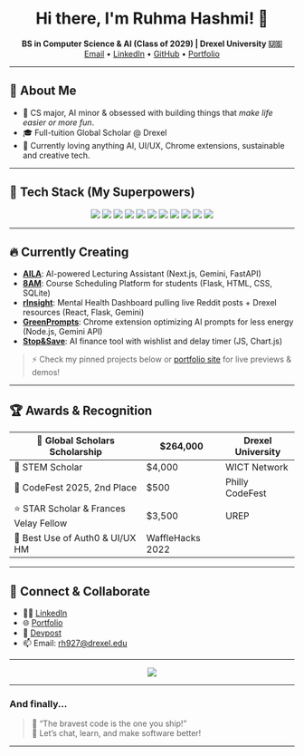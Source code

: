 <!-- Ruhma Hashmi | BSCS'29 @ Drexel University -->

<h1 align="center">
  Hi there, I'm Ruhma Hashmi! 👋
</h1>

<p align="center">
  <strong>BS in Computer Science & AI (Class of 2029) | Drexel University 🇺🇸</strong><br>
  <a href="mailto:rh927@drexel.edu">Email</a> •
  <a href="https://www.linkedin.com/in/ruhmahashmi/">LinkedIn</a> •
  <a href="https://github.com/ruhmahashmi">GitHub</a> •
  <a href="https://ruhmahashmi.github.io/portfolio/">Portfolio</a>
</p>

---

## 🚀 About Me

- 🧠 CS major, AI minor & obsessed with building things that *make life easier or more fun*.
- 🎓 Full-tuition Global Scholar @ Drexel
- 🎉 Currently loving anything AI, UI/UX, Chrome extensions, sustainable and creative tech.

---

## 🦾 Tech Stack (My Superpowers)

<div align="center">
  <img src="https://img.shields.io/badge/Python-3776AB?style=for-the-badge&logo=python&logoColor=white"/>
  <img src="https://img.shields.io/badge/JavaScript-F7DF1E?style=for-the-badge&logo=javascript&logoColor=222"/>
  <img src="https://img.shields.io/badge/HTML5-E34F26?style=for-the-badge&logo=html5&logoColor=fff"/>
  <img src="https://img.shields.io/badge/CSS3-1572B6?style=for-the-badge&logo=css3&logoColor=fff"/>
  <img src="https://img.shields.io/badge/React-20232A?style=for-the-badge&logo=react&logoColor=61DAFB"/>
  <img src="https://img.shields.io/badge/Next.js-000?style=for-the-badge&logo=nextdotjs&logoColor=white"/>
  <img src="https://img.shields.io/badge/Node.js-339933?style=for-the-badge&logo=nodedotjs&logoColor=fff"/>
  <img src="https://img.shields.io/badge/Flask-000?style=for-the-badge&logo=flask&logoColor=white"/>
  <img src="https://img.shields.io/badge/Gemini%20AI-4285F4?style=for-the-badge&logo=google&logoColor=white"/>
  <img src="https://img.shields.io/badge/OpenAI-412991?style=for-the-badge&logo=openai&logoColor=white"/>
  <img src="https://img.shields.io/badge/Supabase-3ECF8E?style=for-the-badge&logo=supabase&logoColor=fff"/>
</div>

---

## 🔥 Currently Creating

- **[AILA](#)**: AI-powered Lecturing Assistant (Next.js, Gemini, FastAPI)
- **[8AM](#)**: Course Scheduling Platform for students (Flask, HTML, CSS, SQLite)
- **[rInsight](#)**: Mental Health Dashboard pulling live Reddit posts + Drexel resources (React, Flask, Gemini)
- **[GreenPrompts](#)**: Chrome extension optimizing AI prompts for less energy (Node.js, Gemini API)
- **[Stop&Save](#)**: AI finance tool with wishlist and delay timer (JS, Chart.js)

> ⚡️ Check my pinned projects below or [portfolio site](https://ruhmahashmi.github.io/portfolio) for live previews & demos!

---

## 🏆 Awards & Recognition

|🥇 Global Scholars Scholarship | $264,000 | Drexel University |
|-------------------------------|----------|-------------------|
| 🌱 STEM Scholar               | $4,000   | WICT Network      |
| 🥈 CodeFest 2025, 2nd Place   | $500     | Philly CodeFest   |
| ⭐ STAR Scholar & Frances Velay Fellow | $3,500 | UREP   |
| 👾 Best Use of Auth0 & UI/UX HM | WaffleHacks 2022 | |

---

## 🤝 Connect & Collaborate

- 👩‍💻 [LinkedIn](https://www.linkedin.com/in/ruhmahashmi)
- 🌐 [Portfolio](https://ruhmahashmi.github.io/portfolio)
- 🦉 [Devpost](https://devpost.com/ruhmahashmi)
- 📫 Email: [rh927@drexel.edu](mailto:rh927@drexel.edu)

---

<p align="center">
  <img src="https://readme-typing-svg.demolab.com?font=Fira+Code&size=22&pause=1000&color=36BCF7&width=435&lines=Welcome+to+my+GitHub+space!;AI+for+good+and+fun+-+that's+my+jam.;Let's+connect+and+build+cool+stuff!">
</p>

---

### And finally...

> 🌱 “The bravest code is the one you ship!”  
> 🎈 Let’s chat, learn, and make software better!

---

